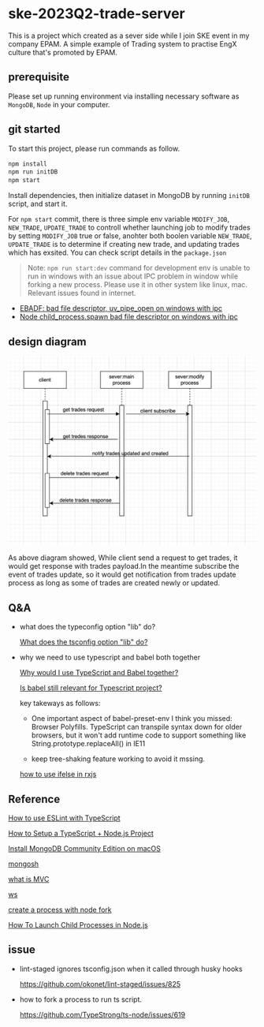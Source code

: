 # ske-2023Q2-trade-server

This is a project which created as a sever side while I join SKE event in my company EPAM. A simple example of Trading system to practise EngX culture that's promoted by EPAM.

## prerequisite

Please set up running environment via installing necessary software as `MongoDB`, `Node` in your computer.

## git started

To start this project, please run commands as follow.

```sh
npm install
npm run initDB
npm start
```

Install dependencies, then initialize dataset in MongoDB by running `initDB` script, and start it.

For `npm start` commit, there is three simple env variable `MODIFY_JOB`, `NEW_TRADE`, `UPDATE_TRADE` to controll whether launching job to modify trades by setting `MODIFY_JOB` true or false, anohter both boolen variable `NEW_TRADE`, `UPDATE_TRADE` is to determine if creating new trade, and updating trades which has exsited. You can check script details in the `package.json`

> Note: `npm run start:dev` command for development env is unable to run in windows with an issue about IPC problem in window while forking a new process. Please use it in other system like linux, mac.
> Relevant issues found in internet.

- [EBADF: bad file descriptor, uv_pipe_open on windows with ipc](https://github.com/moxystudio/node-cross-spawn/issues/137)
- [Node child_process.spawn bad file descriptor on windows with ipc](https://stackoverflow.com/questions/63303200/node-child-process-spawn-bad-file-descriptor-on-windows-with-ipc)

## design diagram

![](./doc/request-handlig-sequence.png)

As above diagram showed, While client send a request to get trades, it would get response with trades payload.In the meantime subscribe the event of trades update, so it would get notification from trades update process as long as some of trades are created newly or updated.

## Q&A

- what does the typeconfig option "lib" do?

  [What does the tsconfig option "lib" do?](https://stackoverflow.com/questions/39303385/what-does-the-tsconfig-option-lib-do)

- why we need to use typescript and babel both together

  [Why would I use TypeScript and Babel together?](https://stackoverflow.com/questions/44020689/why-would-i-use-typescript-and-babel-together)

  [Is babel still relevant for Typescript project?](https://dev.to/mbeaudru/is-babel-still-relevant-for-typescript-projects-36a7)

  key takeways as follows:

  - One important aspect of babel-preset-env I think you missed: Browser Polyfills. TypeScript can transpile syntax down for older browsers, but it won't add runtime code to support something like String.prototype.replaceAll() in IE11

  - keep tree-shaking feature working to avoid it mssing.

  [how to use ifelse in rxjs](https://pazel.dev/reduce-ifelse-using-rxjs)

## Reference

[How to use ESLint with TypeScript](https://khalilstemmler.com/blogs/typescript/eslint-for-typescript/)

[How to Setup a TypeScript + Node.js Project](https://khalilstemmler.com/blogs/typescript/node-starter-project/)

[Install MongoDB Community Edition on macOS](https://www.mongodb.com/docs/manual/tutorial/install-mongodb-on-os-x/#install-mongodb-community-edition)

[mongosh](https://www.mongodb.com/docs/mongodb-shell/reference/editor-mode/)

[what is MVC](https://en.wikipedia.org/wiki/Model%E2%80%93view%E2%80%93controller)

[ws](https://github.com/websockets/ws)

[create a process with node fork](https://nodejs.org/api/child_process.html#child_processforkmodulepath-args-options)

[How To Launch Child Processes in Node.js](https://www.digitalocean.com/community/tutorials/how-to-launch-child-processes-in-node-js)

## issue

- lint-staged ignores tsconfig.json when it called through husky hooks

  https://github.com/okonet/lint-staged/issues/825

- how to fork a process to run ts script.

  https://github.com/TypeStrong/ts-node/issues/619
